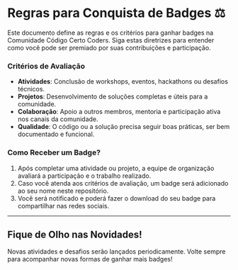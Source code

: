 # Regras para Conquista de Badges ⚖️

Este documento define as regras e os critérios para ganhar badges na Comunidade Código Certo Coders. Siga estas diretrizes para entender como você pode ser premiado por suas contribuições e participação.

### Critérios de Avaliação

- **Atividades**: Conclusão de workshops, eventos, hackathons ou desafios técnicos.
- **Projetos**: Desenvolvimento de soluções completas e úteis para a comunidade.
- **Colaboração**: Apoio a outros membros, mentoria e participação ativa nos canais da comunidade.
- **Qualidade**: O código ou a solução precisa seguir boas práticas, ser bem documentado e funcional.

### Como Receber um Badge?

1. Após completar uma atividade ou projeto, a equipe de organização avaliará a participação e o trabalho realizado.
2. Caso você atenda aos critérios de avaliação, um badge será adicionado ao seu nome neste repositório.
3. Você será notificado e poderá fazer o download do seu badge para compartilhar nas redes sociais.

---

## Fique de Olho nas Novidades!

Novas atividades e desafios serão lançados periodicamente. Volte sempre para acompanhar novas formas de ganhar mais badges!
